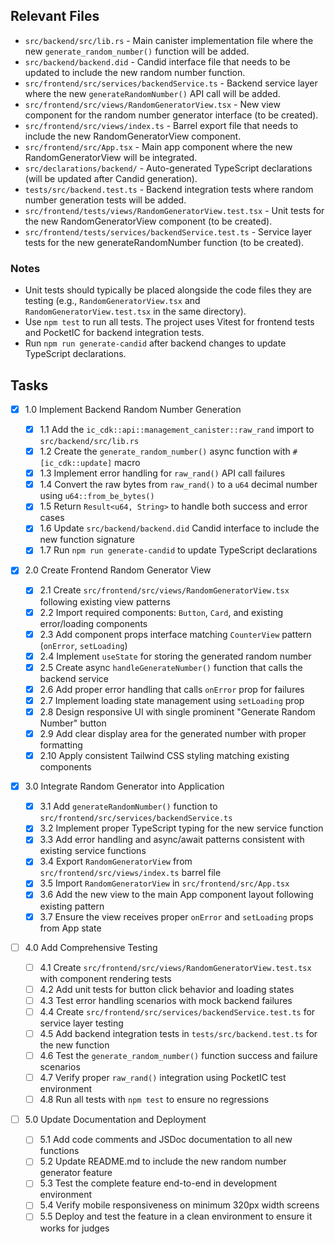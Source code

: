 ## Relevant Files

- `src/backend/src/lib.rs` - Main canister implementation file where the new `generate_random_number()` function will be added.
- `src/backend/backend.did` - Candid interface file that needs to be updated to include the new random number function.
- `src/frontend/src/services/backendService.ts` - Backend service layer where the new `generateRandomNumber()` API call will be added.
- `src/frontend/src/views/RandomGeneratorView.tsx` - New view component for the random number generator interface (to be created).
- `src/frontend/src/views/index.ts` - Barrel export file that needs to include the new RandomGeneratorView component.
- `src/frontend/src/App.tsx` - Main app component where the new RandomGeneratorView will be integrated.
- `src/declarations/backend/` - Auto-generated TypeScript declarations (will be updated after Candid generation).
- `tests/src/backend.test.ts` - Backend integration tests where random number generation tests will be added.
- `src/frontend/tests/views/RandomGeneratorView.test.tsx` - Unit tests for the new RandomGeneratorView component (to be created).
- `src/frontend/tests/services/backendService.test.ts` - Service layer tests for the new generateRandomNumber function (to be created).

### Notes

- Unit tests should typically be placed alongside the code files they are testing (e.g., `RandomGeneratorView.tsx` and `RandomGeneratorView.test.tsx` in the same directory).
- Use `npm test` to run all tests. The project uses Vitest for frontend tests and PocketIC for backend integration tests.
- Run `npm run generate-candid` after backend changes to update TypeScript declarations.

## Tasks

- [x] 1.0 Implement Backend Random Number Generation

  - [x] 1.1 Add the `ic_cdk::api::management_canister::raw_rand` import to `src/backend/src/lib.rs`
  - [x] 1.2 Create the `generate_random_number()` async function with `#[ic_cdk::update]` macro
  - [x] 1.3 Implement error handling for `raw_rand()` API call failures
  - [x] 1.4 Convert the raw bytes from `raw_rand()` to a `u64` decimal number using `u64::from_be_bytes()`
  - [x] 1.5 Return `Result<u64, String>` to handle both success and error cases
  - [x] 1.6 Update `src/backend/backend.did` Candid interface to include the new function signature
  - [x] 1.7 Run `npm run generate-candid` to update TypeScript declarations

- [x] 2.0 Create Frontend Random Generator View

  - [x] 2.1 Create `src/frontend/src/views/RandomGeneratorView.tsx` following existing view patterns
  - [x] 2.2 Import required components: `Button`, `Card`, and existing error/loading components
  - [x] 2.3 Add component props interface matching `CounterView` pattern (`onError`, `setLoading`)
  - [x] 2.4 Implement `useState` for storing the generated random number
  - [x] 2.5 Create async `handleGenerateNumber()` function that calls the backend service
  - [x] 2.6 Add proper error handling that calls `onError` prop for failures
  - [x] 2.7 Implement loading state management using `setLoading` prop
  - [x] 2.8 Design responsive UI with single prominent "Generate Random Number" button
  - [x] 2.9 Add clear display area for the generated number with proper formatting
  - [x] 2.10 Apply consistent Tailwind CSS styling matching existing components

- [x] 3.0 Integrate Random Generator into Application

  - [x] 3.1 Add `generateRandomNumber()` function to `src/frontend/src/services/backendService.ts`
  - [x] 3.2 Implement proper TypeScript typing for the new service function
  - [x] 3.3 Add error handling and async/await patterns consistent with existing service functions
  - [x] 3.4 Export `RandomGeneratorView` from `src/frontend/src/views/index.ts` barrel file
  - [x] 3.5 Import `RandomGeneratorView` in `src/frontend/src/App.tsx`
  - [x] 3.6 Add the new view to the main App component layout following existing pattern
  - [x] 3.7 Ensure the view receives proper `onError` and `setLoading` props from App state

- [ ] 4.0 Add Comprehensive Testing

  - [ ] 4.1 Create `src/frontend/src/views/RandomGeneratorView.test.tsx` with component rendering tests
  - [ ] 4.2 Add unit tests for button click behavior and loading states
  - [ ] 4.3 Test error handling scenarios with mock backend failures
  - [ ] 4.4 Create `src/frontend/src/services/backendService.test.ts` for service layer testing
  - [ ] 4.5 Add backend integration tests in `tests/src/backend.test.ts` for the new function
  - [ ] 4.6 Test the `generate_random_number()` function success and failure scenarios
  - [ ] 4.7 Verify proper `raw_rand()` integration using PocketIC test environment
  - [ ] 4.8 Run all tests with `npm test` to ensure no regressions

- [ ] 5.0 Update Documentation and Deployment
  - [ ] 5.1 Add code comments and JSDoc documentation to all new functions
  - [ ] 5.2 Update README.md to include the new random number generator feature
  - [ ] 5.3 Test the complete feature end-to-end in development environment
  - [ ] 5.4 Verify mobile responsiveness on minimum 320px width screens
  - [ ] 5.5 Deploy and test the feature in a clean environment to ensure it works for judges
